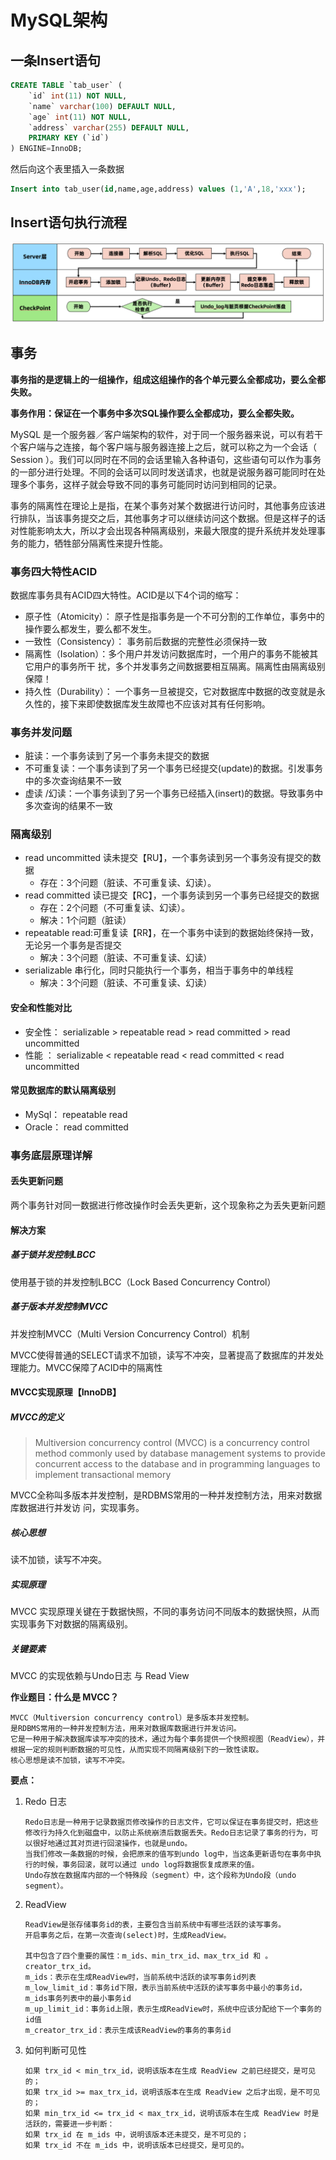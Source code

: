 # MySQL架构

## 一条Insert语句

```sql
CREATE TABLE `tab_user` (
	`id` int(11) NOT NULL,
	`name` varchar(100) DEFAULT NULL,
	`age` int(11) NOT NULL,
	`address` varchar(255) DEFAULT NULL,
	PRIMARY KEY (`id`)
) ENGINE=InnoDB;
```

然后向这个表里插入一条数据

```sql
Insert into tab_user(id,name,age,address) values (1,'A',18,'xxx');
```

## Insert语句执行流程

![Insert语句执行流程](.\note\Insert语句执行流程.png)

## 事务

**事务指的是逻辑上的一组操作，组成这组操作的各个单元要么全都成功，要么全都失败。**

**事务作用：保证在一个事务中多次SQL操作要么全都成功，要么全都失败。**

MySQL 是一个服务器／客户端架构的软件，对于同一个服务器来说，可以有若干个客户端与之连接，每个客户端与服务器连接上之后，就可以称之为一个会话（ Session ）。我们可以同时在不同的会话里输入各种语句，这些语句可以作为事务的一部分进行处理。不同的会话可以同时发送请求，也就是说服务器可能同时在处理多个事务，这样子就会导致不同的事务可能同时访问到相同的记录。

事务的隔离性在理论上是指，在某个事务对某个数据进行访问时，其他事务应该进行排队，当该事务提交之后，其他事务才可以继续访问这个数据。但是这样子的话对性能影响太大，所以才会出现各种隔离级别，来最大限度的提升系统并发处理事务的能力，牺牲部分隔离性来提升性能。

### 事务四大特性ACID

数据库事务具有ACID四大特性。ACID是以下4个词的缩写：

- 原子性（Atomicity）： 原子性是指事务是一个不可分割的工作单位，事务中的操作要么都发生，要么都不发生。
- 一致性（Consistency）： 事务前后数据的完整性必须保持一致
- 隔离性（Isolation）：多个用户并发访问数据库时，一个用户的事务不能被其它用户的事务所干
  扰，多个并发事务之间数据要相互隔离。隔离性由隔离级别保障！
- 持久性（Durability）： 一个事务一旦被提交，它对数据库中数据的改变就是永久性的，接下来即使数据库发生故障也不应该对其有任何影响。

### 事务并发问题

- 脏读：一个事务读到了另一个事务未提交的数据
- 不可重复读：一个事务读到了另一个事务已经提交(update)的数据。引发事务中的多次查询结果不一致
- 虚读 /幻读：一个事务读到了另一个事务已经插入(insert)的数据。导致事务中多次查询的结果不一致

### 隔离级别

- read uncommitted 读未提交【RU】，一个事务读到另一个事务没有提交的数据
  - 存在：3个问题（脏读、不可重复读、幻读）。
- read committed 读已提交【RC】，一个事务读到另一个事务已经提交的数据
  - 存在：2个问题（不可重复读、幻读）。
  - 解决：1个问题（脏读）
- repeatable read:可重复读【RR】，在一个事务中读到的数据始终保持一致，无论另一个事务是否提交
  - 解决：3个问题（脏读、不可重复读、幻读）
- serializable 串行化，同时只能执行一个事务，相当于事务中的单线程
  - 解决：3个问题（脏读、不可重复读、幻读）

#### 安全和性能对比

- 安全性： serializable > repeatable read > read committed > read uncommitted
- 性能 ： serializable < repeatable read < read committed < read uncommitted

#### 常见数据库的默认隔离级别

- MySql： repeatable read
- Oracle： read committed

### 事务底层原理详解

#### 丢失更新问题

两个事务针对同一数据进行修改操作时会丢失更新，这个现象称之为丢失更新问题

#### 解决方案

##### 基于锁并发控制LBCC

使用基于锁的并发控制LBCC（Lock Based Concurrency Control）

##### 基于版本并发控制MVCC

并发控制MVCC（Multi Version Concurrency Control）机制

MVCC使得普通的SELECT请求不加锁，读写不冲突，显著提高了数据库的并发处理能力。MVCC保障了ACID中的隔离性

#### MVCC实现原理【InnoDB】

##### MVCC的定义

> Multiversion concurrency control (MVCC) is a concurrency control method commonly used by database management systems to provide concurrent access to the database and in programming languages to implement transactional memory

MVCC全称叫多版本并发控制，是RDBMS常用的一种并发控制方法，用来对数据库数据进行并发访
问，实现事务。

##### 核心思想

读不加锁，读写不冲突。

##### 实现原理

MVCC 实现原理关键在于数据快照，不同的事务访问不同版本的数据快照，从而实现事务下对数据的隔离级别。

##### 关键要素

MVCC 的实现依赖与Undo日志 与 Read View

**作业题目：什么是 MVCC？**

```
MVCC（Multiversion concurrency control）是多版本并发控制。
是RDBMS常用的一种并发控制方法，用来对数据库数据进行并发访问。
它是一种用于解决数据库读写冲突的技术，通过为每个事务提供一个快照视图（ReadView），并根据一定的规则判断数据的可见性，从而实现不同隔离级别下的一致性读取。
核心思想是读不加锁，读写不冲突。
```

**要点：**

1. Redo 日志

   ```
   Redo日志是一种用于记录数据页修改操作的日志文件，它可以保证在事务提交时，把这些修改行为持久化到磁盘中，以防止系统崩溃后数据丢失。Redo日志记录了事务的行为，可以很好地通过其对页进行回滚操作，也就是undo。
   当我们修改一条数据的时候，会把原来的值写到undo log中，当这条更新语句在事务中执行的时候，事务回滚，就可以通过 undo log将数据恢复成原来的值。
   Undo存放在数据库内部的一个特殊段（segment）中，这个段称为Undo段（undo segment）。
   ```

2. ReadView

   ```
   ReadView是张存储事务id的表，主要包含当前系统中有哪些活跃的读写事务。
   开启事务之后，在第一次查询(select)时，生成ReadView。
   
   其中包含了四个重要的属性：m_ids、min_trx_id、max_trx_id 和 。creator_trx_id。
   m_ids：表示在生成ReadView时，当前系统中活跃的读写事务id列表
   m_low_limit_id：事务id下限，表示当前系统中活跃的读写事务中最小的事务id，m_ids事务列表中的最小事务id
   m_up_limit_id：事务id上限，表示生成ReadView时，系统中应该分配给下一个事务的id值
   m_creator_trx_id：表示生成该ReadView的事务的事务id
   ```

3. 如何判断可见性

   ```
   如果 trx_id < min_trx_id，说明该版本在生成 ReadView 之前已经提交，是可见的；
   如果 trx_id >= max_trx_id，说明该版本在生成 ReadView 之后才出现，是不可见的；
   如果 min_trx_id <= trx_id < max_trx_id，说明该版本在生成 ReadView 时是活跃的，需要进一步判断：
   如果 trx_id 在 m_ids 中，说明该版本还未提交，是不可见的；
   如果 trx_id 不在 m_ids 中，说明该版本已经提交，是可见的。
   ```

